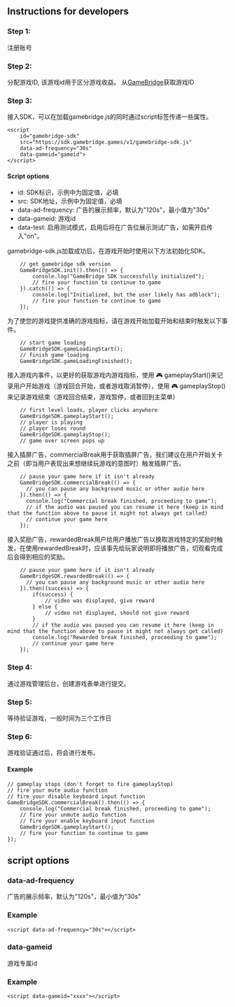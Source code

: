 
## Instructions for developers
### Step 1:
注册账号

### Step 2:
分配游戏ID, 该游戏id用于区分游戏收益。
从[GameBridge](https://manager.gamebridge.games/)获取游戏ID

### Step 3:
接入SDK，可以在加载gamebridge.js的同时通过script标签传递一些属性。
```
<script 
    id="gamebridge-sdk"
    src="https://sdk.gamebridge.games/v1/gamebridge-sdk.js" 
    data-ad-frequency="30s" 
    data-gameid="gameid">
</script>
```
#### Script options
- id: SDK标识，示例中为固定值，必填
- src: SDK地址，示例中为固定值，必填
- data-ad-frequency: 广告的展示频率，默认为"120s"，最小值为"30s"
- data-gameid: 游戏id
- data-test: 启用测试模式，启用后将在广告位展示测试广告，如需开启传入"on"。

gamebridge-sdk.js加载成功后，在游戏开始时使用以下方法初始化SDK。
```
    // get gamebridge sdk version
    GameBridgeSDK.init().then(() => {
        console.log("GameBridge SDK successfully initialized");
        // fire your function to continue to game
    }).catch(() => {
        console.log("Initialized, but the user likely has adblock");
        // fire your function to continue to game
    });
```
为了使您的游戏提供准确的游戏指标，请在游戏开始加载开始和结束时触发以下事件。
```
    // start game loading
    GameBridgeSDK.gameLoadingStart();
    // finish game loading
    GameBridgeSDK.gameLoadingFinished();
```
接入游戏内事件，以更好的获取游戏内游戏指标，使用 🎮 gameplayStart()来记录用户开始游戏（游戏回合开始，或者游戏取消暂停），使用 🎮 gameplayStop()来记录游戏结束（游戏回合结束，游戏暂停，或者回到主菜单）
```
    // first level loads, player clicks anywhere
    GameBridgeSDK.gameplayStart();
    // player is playing
    // player loses round
    GameBridgeSDK.gameplayStop();
    // game over screen pops up
```
接入插屏广告，commercialBreak用于获取插屏广告，我们建议在用户开始关卡之前（即当用户表现出来想继续玩游戏的意图时）触发插屏广告。
```
    // pause your game here if it isn't already
    GameBridgeSDK.commercialBreak(() => {
      // you can pause any background music or other audio here
    }).then(() => {
      console.log("Commercial break finished, proceeding to game");
      // if the audio was paused you can resume it here (keep in mind that the function above to pause it might not always get called)
      // continue your game here
    });
```
接入奖励广告，rewardedBreak用户给用户播放广告以换取游戏特定的奖励时触发，在使用rewardedBreak时，应该事先给玩家说明即将播放广告，切观看完成后会得到相应的奖励。
```
    // pause your game here if it isn't already
    GameBridgeSDK.rewardedBreak(() => {
      // you can pause any background music or other audio here
    }).then((success) => {
        if(success) {
            // video was displayed, give reward
        } else {
            // video not displayed, should not give reward
        }
        // if the audio was paused you can resume it here (keep in mind that the function above to pause it might not always get called)
        console.log("Rewarded break finished, proceeding to game");
        // continue your game here
    });
```
### Step 4:
通过游戏管理后台，创建游戏表单进行提交。

### Step 5:
等待验证游戏，一般时间为三个工作日

### Step 6:
游戏验证通过后，将会进行发布。


#### Example
```
// gameplay stops (don't forget to fire gameplayStop)
// fire your mute audio function
// fire your disable keyboard input function
GameBridgeSDK.commercialBreak().then(() => {
    console.log("Commercial break finished, proceeding to game");
    // fire your unmute audio function
    // fire your enable keyboard input function
    GameBridgeSDK.gameplayStart();
    // fire your function to continue to game
});
```

## script options
### data-ad-frequency
广告的展示频率，默认为"120s"，最小值为"30s"
### Example
```
<script data-ad-frequency="30s"></script>
```

### data-gameid
游戏专属id
### Example
```
<script data-gameid="xxxx"></script>
```
  
